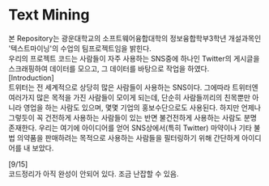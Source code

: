 # Text Mining
본 Repository는 광운대학교의 소프트웨어융합대학의 정보융합학부3학년 개설과목인 '텍스트마이닝'의 수업의 팀프로젝트임을 밝힌다.  
우리의 프로젝트 코드는 사람들이 자주 사용하는 SNS중에 하나인 Twitter의 게시글을 스크래핑하여 데이터를 모으고, 그 데이터를 바탕으로 작업을 하였다.  
[Introduction]  
트위터는 전 세계적으로 상당히 많은 사람들이 사용하는 SNS이다. 그에따라 트위터엔 여러가지 많은 목적을 가진 사람들이 모이게 되는데, 단순히 사람들끼리의 친목뿐만 아니라 영업을 하는 사람도 있으며, 몇몇 기업의 홍보수단으로도 사용된다. 하지만 언제나 그렇듯이 꼭 건전하게 사용하는 사람들이 있는 반면 불건전하게 사용하는 사람도 분명 존재한다. 우리는 여기에 아이디어를 얻어 SNS상에서(특히 Twitter) 마약이나 기타 불법 의약품을 판매하려는 목적으로 사용하는 사람들을 필터링하기 위해 간단하게 아이디어를 내 보았다.  

[9/15]  
코드정리가 아직 완성이 안되어 있다. 조금 난잡할 수 있음.
